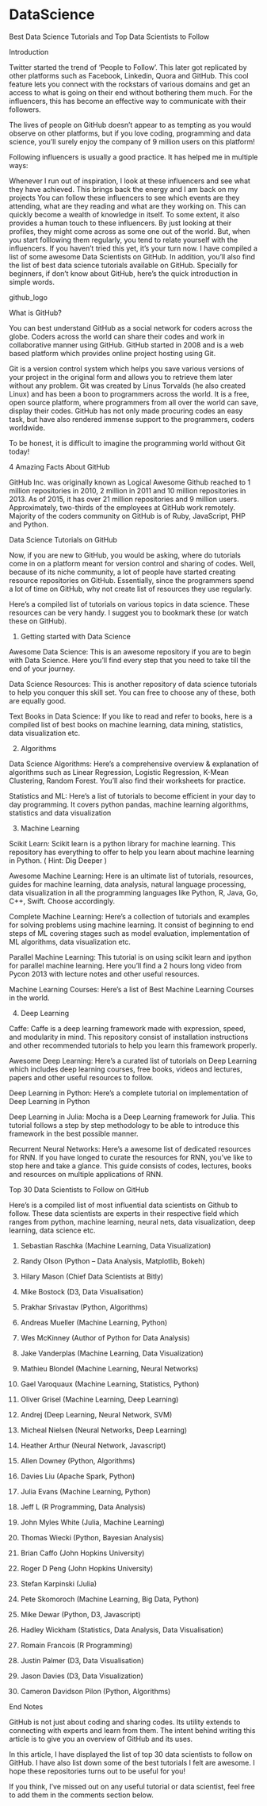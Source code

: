 # DataScience
Best Data Science Tutorials and Top Data Scientists to Follow

Introduction

Twitter started the trend of ‘People to Follow’. This later got replicated by other platforms such as Facebook, Linkedin, Quora and GitHub. This cool feature lets you connect with the rockstars of various domains and get an access to what is going on their end without bothering them much. For the influencers, this has become an effective way to communicate with their followers.

The lives of people on GitHub doesn’t appear to as tempting as you would observe on other platforms, but if you love coding, programming and data science, you’ll surely enjoy the company of 9 million users on this platform!

Following influencers is usually a good practice. It has helped me in multiple ways:

Whenever I run out of inspiration, I look at these influencers and see what they have achieved. This brings back the energy and I am back on my projects
You can follow these influencers to see which events are they attending, what are they reading and what are they working on. This can quickly become a wealth of knowledge in itself.
To some extent, it also provides a human touch to these influencers. By just looking at their profiles, they might come across as some one out of the world. But, when you start folllowing them regularly, you tend to relate yourself with the influencers.
If you haven’t tried this yet, it’s your turn now. I have compiled a list of some awesome Data Scientists on GitHub. In addition, you’ll also find the list of best data science tutorials available on GitHub. Specially for beginners, if don’t know about GitHub, here’s the quick introduction in simple words.

 

github_logo

 

 

What is GitHub?

You can best understand GitHub as a social network for coders across the globe. Coders across the world can share their codes and work in collaborative manner using GitHub. GitHub started in 2008 and is a web based platform which provides online project hosting using Git.

Git is a version control system which helps you save various versions of your project in the original form and allows you to retrieve them later without any problem. Git was created by Linus Torvalds (he also created Linux) and has been a boon to programmers across the world. It is a free, open source platform, where programmers from all over the world can save, display their codes. GitHub has not only made procuring codes an easy task, but have also rendered immense support to the programmers, coders worldwide.

To be honest, it is difficult to imagine the programming world without Git today!

 

4 Amazing Facts About GitHub

GitHub Inc. was originally known as Logical Awesome
Github reached to 1 million repositories in 2010, 2 million in 2011 and 10 million repositories in 2013. As of 2015, it has over 21 million repositories and 9 million users.
Approximately, two-thirds of the employees at GitHub work remotely.
Majority of the coders community on GitHub is of Ruby, JavaScript, PHP and Python.
 

Data Science Tutorials on GitHub

Now, if you are new to GitHub, you would be asking, where do tutorials come in on a platform meant for version control and sharing of codes. Well, because of its niche community, a lot of people have started creating resource repositories on GitHub.  Essentially, since the programmers spend a lot of time on GitHub, why not create list of resources they use regularly.

Here’s a compiled list of tutorials on various topics in data science. These resources can be very handy. I suggest you to bookmark these (or watch these on GitHub).

 

1. Getting started with Data Science

Awesome Data Science: This is an awesome repository if you are to begin with Data Science. Here you’ll find every step that you need to take till the end of your journey.

Data Science Resources: This is another repository of data science tutorials to help you conquer this skill set. You can free to choose any of these, both are equally good.

Text Books in Data Science: If you like to read and refer to books, here is a compiled list of  best books on machine learning, data mining, statistics, data visualization etc.

 

2. Algorithms

Data Science Algorithms: Here’s a comprehensive overview & explanation of algorithms such as Linear Regression, Logistic Regression, K-Mean Clustering, Random Forest. You’ll also find their worksheets for practice.

Statistics and ML:  Here’s a list of tutorials to become efficient in your day to day programming. It covers python pandas, machine learning algorithms, statistics and data visualization

 

3. Machine Learning

Scikit Learn: Scikit learn is a python library for machine learning. This repository has everything to offer to help you learn about machine learning in Python. ( Hint: Dig Deeper )

Awesome Machine Learning: Here is an ultimate list of tutorials, resources, guides for machine learning, data analysis, natural language processing, data visualization in all the programming languages like Python, R, Java, Go, C++, Swift. Choose accordingly.

Complete Machine Learning: Here’s a collection of  tutorials and examples for solving problems using machine learning. It consist of beginning to end steps of ML covering stages such as model evaluation, implementation of ML algorithms, data visualization etc.

Parallel Machine Learning: This tutorial is on using scikit learn and ipython for parallel machine learning. Here you’ll find a 2 hours long video from Pycon 2013 with lecture notes and other useful resources.

Machine Learning Courses: Here’s a list of Best Machine Learning Courses in the world.

 

4. Deep Learning

Caffe: Caffe is a deep learning framework made with expression, speed, and modularity in mind. This repository consist of installation instructions and other recommended tutorials to help you learn this framework properly.

Awesome Deep Learning: Here’s a curated list of tutorials on Deep Learning which includes deep learning courses, free books, videos and lectures, papers and other useful resources to follow.

Deep Learning in Python: Here’s a complete tutorial on implementation of Deep Learning in Python

Deep Learning in Julia:  Mocha is a Deep Learning framework for Julia. This tutorial follows a step by step methodology to be able to introduce this framework in the best possible manner.

Recurrent Neural Networks: Here’s a awesome list of dedicated resources for RNN. If you have longed to curate the resources for RNN, you’ve like to stop here and take a glance. This guide consists of codes, lectures, books and resources on multiple applications of RNN.

 

 

Top 30 Data Scientists to Follow on GitHub

Here’s is a compiled list of most influential data scientists on Github to follow. These data scientists are experts in their respective field which ranges from python, machine learning, neural nets, data visualization, deep learning, data science etc.

1. Sebastian Raschka        (Machine Learning, Data Visualization)

2. Randy Olson                  (Python – Data Analysis, Matplotlib, Bokeh)

3. Hilary Mason                (Chief Data Scientists at Bitly)

4. Mike Bostock                (D3, Data Visualisation)

5. Prakhar Srivastav        (Python, Algorithms)

6. Andreas Mueller          (Machine Learning, Python)

7. Wes McKinney             (Author of Python for Data Analysis)

8. Jake Vanderplas          (Machine Learning, Data Visualization)

9. Mathieu Blondel          (Machine Learning, Neural Networks)

10. Gael Varoquaux         (Machine Learning, Statistics, Python)

11. Oliver Grisel                (Machine Learning, Deep Learning)

12. Andrej                          (Deep Learning, Neural Network, SVM)

13. Micheal Nielsen         (Neural Networks, Deep Learning)

14. Heather Arthur          (Neural Network, Javascript)

15. Allen Downey             (Python, Algorithms)

16. Davies Liu                   (Apache Spark, Python)

17. Julia Evans                 (Machine Learning, Python)

18. Jeff L                            (R Programming, Data Analysis)

19. John Myles White     (Julia, Machine Learning)

20. Thomas Wiecki         (Python, Bayesian Analysis)

21. Brian Caffo                  (John Hopkins University)

22. Roger D Peng             (John Hopkins University)

23. Stefan Karpinski       (Julia)

24. Pete Skomoroch        (Machine Learning, Big Data, Python)

25. Mike Dewar               (Python, D3, Javascript)

26. Hadley Wickham     (Statistics, Data Analysis, Data Visualisation)

27. Romain Francois      (R Programming)

28. Justin Palmer           (D3, Data Visualisation)

29. Jason Davies             (D3, Data Visualization)

30. Cameron Davidson Pilon      (Python, Algorithms)

 

End Notes

GitHub is not just about coding and sharing codes. Its utility extends to connecting with experts and learn from them. The intent behind writing this article is to give you an overview of GitHub and its uses.

In this article, I have displayed the list of top 30 data scientists to follow on GitHub. I have also list down some of the best tutorials I felt are awesome. I hope these repositories turns out to be useful for you!

If you think, I’ve missed out on any useful tutorial or data scientist, feel free to add them in the comments section below.

